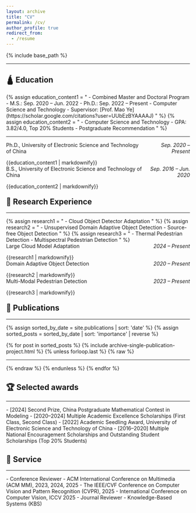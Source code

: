 ```yaml
---
layout: archive
title: "CV"
permalink: /cv/
author_profile: true
redirect_from:
  - /resume
---
```


{% include base_path %}
<hr/>

<style>
.entry {
  display: flex;
  justify-content: space-between;
  align-items: flex-start;
}

.entry .content {
  flex: 3; /* 主内容宽度 */
}

.entry .time {
  flex: 1; /* 时间宽度 */
  text-align: right; /* 时间右对齐 */
  font-style: italic; /* 可选：时间的字体样式 */
}

.myp {
  margin-top: 0;
}

.myh2 {
  margin-top: 1em;
}

</style>

<h2>🛕 Education</h2>
{% assign education_content1 = "
  - Combined Master and Doctoral Program
    - M.S.: Sep. 2020 – Jun. 2022
    - Ph.D.: Sep. 2022 – Present
  - Computer Science and Technology
  - Supervisor: [Prof. Mao Ye](https://scholar.google.com/citations?user=UUbEzBYAAAAJ)
" %}
{% assign education_content2 = "
  - Computer Science and Technology
  - GPA: 3.82/4.0, Top 20% Students
  - Postgraduate Recommendation
" %}

<hr/>
<div class="education">
  <div class="entry">
    <div class="content">
      <p class="myp">Ph.D., University of Electronic Science and Technology of China</p>
      {{education_content1 | markdownify}}
    </div>
    <div class="time">Sep. 2020 – Present</div>
  </div>
  <div class="entry">
    <div class="content">
      <p class="myp">B.S., University of Electronic Science and Technology of China</p>
      {{education_content2 | markdownify}}
    </div>
    <div class="time">Sep. 2016 – Jun. 2020</div>
  </div>
</div>

<h2 class="myh2">🧐 Research Experience</h2>
<hr/>
{% assign research1 = "
  - Cloud Object Detector Adaptation
" %}
{% assign research2 = "
  - Unsupervised Domain Adaptive Object Detection
  - Source-free Object Detection
" %}
{% assign research3 = "
  - Thermal Pedestrian Detection
  - Multispectral Pedestrian Detection
" %}
<div class="research">
  <div class="entry">
    <div class="content">
      <p class="myp">Large Cloud Model Adaptation</p>
      {{research1 | markdownify}}
    </div>
    <div class="time">2024 – Present</div>
  </div>
  <div class="entry">
    <div class="content">
      <p class="myp">Domain Adaptive Object Detection</p>
      {{research2 | markdownify}}
    </div>
    <div class="time">2020 – Present</div>
  </div>
  <div class="entry">
    <div class="content">
      <p class="myp">Multi-Modal Pedestrian Detection</p>
      {{research3 | markdownify}}
    </div>
    <div class="time">2023 – Present</div>
  </div>
</div>

<h2 class="myh2">🎯 Publications</h2>
<hr/>
{% assign sorted_by_date = site.publications | sort: 'date' %} <!-- 按日期升序排列 -->
{% assign sorted_posts = sorted_by_date | sort: 'importance' | reverse %} <!-- 按重要性降序排列 -->

{% for post in sorted_posts %}
  {% include archive-single-publication-project.html %}
  {% unless forloop.last %}
{% raw %}
<hr />
{% endraw %}
  {% endunless %}
{% endfor %}


<h2>🏆️ Selected awards</h2>
<hr/>
- [2024] Second Prize, China Postgraduate Mathematical Contest in Modeling
- [2020–2024] Multiple Academic Excellence Scholarships (First Class, Second Class)
- [2022] Academic Seedling Award, University of Electronic Science and Technology of China
- [2016–2020] Multiple National Encouragement Scholarships and Outstanding Student Scholarships (Top 20% Students)
  
<h2>🧭 Service</h2>
<hr/>
- Conference Reviewer
  - ACM International Conference on Multimedia (ACM MM), 2023, 2024, 2025
  - The IEEE/CVF Conference on Computer Vision and Pattern Recognition (CVPR), 2025
  - International Conference on Computer Vision, ICCV 2025
- Journal Reviewer
  - Knowledge-Based Systems (KBS)